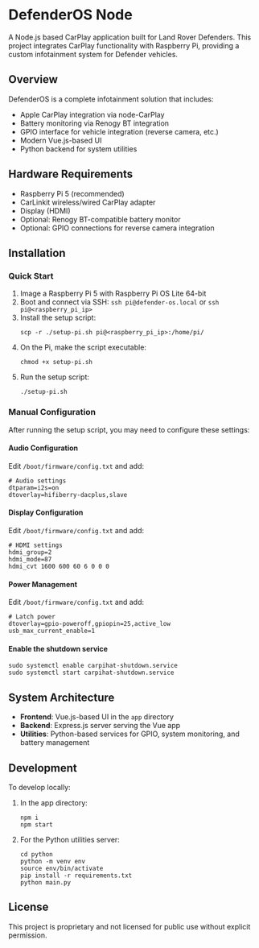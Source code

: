 # DefenderOS Node

A Node.js based CarPlay application built for Land Rover Defenders. This project integrates CarPlay functionality with Raspberry Pi, providing a custom infotainment system for Defender vehicles.

## Overview

DefenderOS is a complete infotainment solution that includes:

- Apple CarPlay integration via node-CarPlay
- Battery monitoring via Renogy BT integration
- GPIO interface for vehicle integration (reverse camera, etc.)
- Modern Vue.js-based UI
- Python backend for system utilities

## Hardware Requirements

- Raspberry Pi 5 (recommended)
- CarLinkit wireless/wired CarPlay adapter
- Display (HDMI)
- Optional: Renogy BT-compatible battery monitor
- Optional: GPIO connections for reverse camera integration

## Installation

### Quick Start

1. Image a Raspberry Pi 5 with Raspberry Pi OS Lite 64-bit
2. Boot and connect via SSH: `ssh pi@defender-os.local` or `ssh pi@<raspberry_pi_ip>`
3. Install the setup script:
   ```
   scp -r ./setup-pi.sh pi@<raspberry_pi_ip>:/home/pi/
   ```
4. On the Pi, make the script executable:
   ```
   chmod +x setup-pi.sh
   ```
5. Run the setup script:
   ```
   ./setup-pi.sh
   ```

### Manual Configuration

After running the setup script, you may need to configure these settings:

#### Audio Configuration

Edit `/boot/firmware/config.txt` and add:
```
# Audio settings
dtparam=i2s=on
dtoverlay=hifiberry-dacplus,slave
```

#### Display Configuration

Edit `/boot/firmware/config.txt` and add:
```
# HDMI settings
hdmi_group=2
hdmi_mode=87
hdmi_cvt 1600 600 60 6 0 0 0
```

#### Power Management

Edit `/boot/firmware/config.txt` and add:
```
# Latch power
dtoverlay=gpio-poweroff,gpiopin=25,active_low
usb_max_current_enable=1
```

#### Enable the shutdown service

```
sudo systemctl enable carpihat-shutdown.service
sudo systemctl start carpihat-shutdown.service
```

## System Architecture

- **Frontend**: Vue.js-based UI in the `app` directory
- **Backend**: Express.js server serving the Vue app
- **Utilities**: Python-based services for GPIO, system monitoring, and battery management

## Development

To develop locally:

1. In the app directory:
   ```
   npm i
   npm start
   ```

2. For the Python utilities server:
   ```
   cd python
   python -m venv env
   source env/bin/activate
   pip install -r requirements.txt
   python main.py
   ```

## License

This project is proprietary and not licensed for public use without explicit permission.


